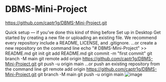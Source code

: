 # DBMS-Mini-Project
https://github.com/captr1g/DBMS-Mini-Project.git

Quick setup — if you’ve done this kind of thing before
 Set up in Desktop
Get started by creating a new file or uploading an existing file. We recommend every repository include a README, LICENSE, and .gitignore.
…or create a new repository on the command line
echo "# DBMS-Mini-Project" >> README.md
git init
git add README.md
git commit -m "first commit"
git branch -M main
git remote add origin https://github.com/captr1g/DBMS-Mini-Project.git
git push -u origin main
…or push an existing repository from the command line
git remote add origin https://github.com/captr1g/DBMS-Mini-Project.git
git branch -M main
git push -u origin main
![image](https://user-images.githubusercontent.com/53407749/211365927-8e9925a3-f710-4869-9905-7f0b50a38325.png)
